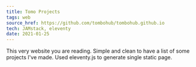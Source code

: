 ```yaml
---
title: Tomo Projects
tags: web
source_href: https://github.com/tombohub/tombohub.github.io
tech: JAMstack, eleventy
date: 2021-01-25
---
```

This very website you are reading. Simple and clean to have a list of some projects I've made.
Used eleventy.js to generate single static page.
